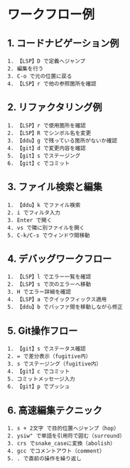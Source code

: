 # ワークフロー例

## 1. コードナビゲーション例
```
1. 【LSP】D で定義へジャンプ
2. 編集を行う
3. C-o で元の位置に戻る
4. 【LSP】r で他の参照箇所を確認
```

## 2. リファクタリング例
```
1. 【LSP】r で使用箇所を確認
2. 【LSP】R でシンボル名を変更
3. 【ddu】g で残っている箇所がないか確認
4. 【git】d で変更内容を確認
5. 【git】s でステージング
6. 【git】c でコミット
```

## 3. ファイル検索と編集
```
1. 【ddu】k でファイル検索
2. i でフィルタ入力
3. Enter で開く
4. vs で隣に別ファイルを開く
5. C-k/C-s でウィンドウ間移動
```

## 4. デバッグワークフロー
```
1. 【LSP】l でエラー一覧を確認
2. 【LSP】s で次のエラーへ移動
3. H でエラー詳細を確認
4. 【LSP】a でクイックフィックス適用
5. 【ddu】b でバッファ間を移動しながら修正
```

## 5. Git操作フロー
```
1. 【git】s でステータス確認
2. = で差分表示（fugitive内）
3. s でステージング（fugitive内）
4. 【git】c でコミット
5. コミットメッセージ入力
6. 【git】p でプッシュ
```

## 6. 高速編集テクニック
```
1. s + 2文字 で目的位置へジャンプ（hop）
2. ysiw" で単語を引用符で囲む（surround）
3. crs でsnake_caseに変換（abolish）
4. gcc でコメントアウト（comment）
5. . で直前の操作を繰り返し
```